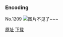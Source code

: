 ### Encoding
No.1209
![图片不见了~~~](https://imgs.xkcd.com/comics/encoding.png)

[原址](https://xkcd.com//1209) [下载](https://imgs.xkcd.com/comics/encoding.png)

